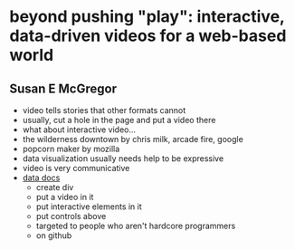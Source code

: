 # beyond pushing "play": interactive, data-driven videos for a web-based world
## Susan E McGregor

- video tells stories that other formats cannot
- usually, cut a hole in the page and put a video there
- what about interactive video...
- the wilderness downtown by chris milk, arcade fire, google
- popcorn maker by mozilla
- data visualization usually needs help to be expressive
- video is very communicative
- [data docs](datadocs.org)
  - create div
  - put a video in it
  - put interactive elements in it
  - put controls above
  - targeted to people who aren't hardcore programmers
  - on github